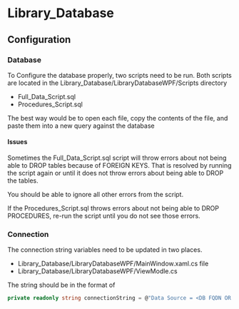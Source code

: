 # Library\_Database

## Configuration 

### Database
To Configure the database properly, two scripts need to be run. Both scripts are 
located in the Library\_Database/LibraryDatabaseWPF/Scripts directory

- Full\_Data\_Script.sql
- Procedures\_Script.sql

The best way would be to open each file, copy the contents of the file, and paste
them into a new query against the database

#### Issues
Sometimes the Full\_Data\_Script.sql script will throw errors about not being able 
to DROP tables because of FOREIGN KEYS. That is resolved by running the script 
again or until it does not throw errors about being able to DROP the tables.

You should be able to ignore all other errors from the script. 

If the Procedures\_Script.sql throws errors about not being able to DROP PROCEDURES, 
re-run the script until you do not see those errors. 

### Connection
The connection string variables need to be updated in two places. 

- Library\_Database/LibraryDatabaseWPF/MainWindow.xaml.cs file
- Library\_Database/LibraryDatabaseWPF/ViewModle.cs

The string should be in the format of

```C#
private readonly string connectionString = @"Data Source = <DB FQDN OR DB IP>; Database = <DATABASE NAME>; User ID = <DB USERNAME>; Password= <DB PASSWORD>";
```
